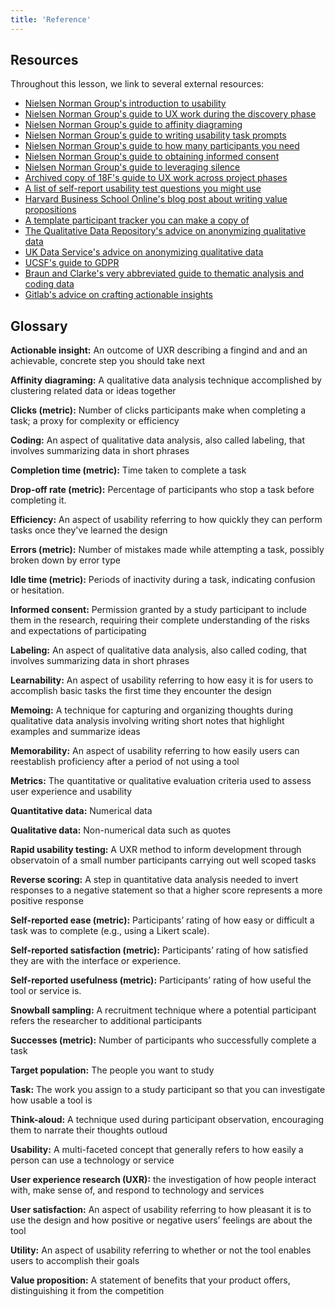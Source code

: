 ```yaml
---
title: 'Reference'
---
```

## Resources
Throughout this lesson, we link to several external resources:

- [Nielsen Norman Group's introduction to usability](https://www.nngroup.com/articles/usability-101-introduction-to-usability/)
- [Nielsen Norman Group's guide to UX work during the discovery phase](https://www.nngroup.com/articles/discovery-study-guide/)
- [Nielsen Norman Group's guide to affinity diagraming](https://www.nngroup.com/articles/affinity-diagram/)
- [Nielsen Norman Group's guide to writing usability task prompts](https://www.nngroup.com/articles/better-usability-tasks/)
- [Nielsen Norman Group's guide to how many participants you need](https://www.nngroup.com/articles/how-many-test-users/)
- [Nielsen Norman Group's guide to obtaining informed consent](https://www.nngroup.com/articles/informed-consent/)
- [Nielsen Norman Group's guide to leveraging silence](https://www.nngroup.com/articles/intentional-silence-ux/)
- [Archived copy of 18F's guide to UX work across project phases](https://web.archive.org/web/20250222140849/https://guides.18f.gov/methods/)
- [A list of self-report usability test questions you might use](https://docs.google.com/document/d/17ojRiqvnWwkDYMTYNXFed0BcuZnLZEyTCpsh_Rl2bcU/edit?tab=t.0#heading=h.1hjb3shsggu0)
- [Harvard Business School Online's blog post about writing value propositions](https://online.hbs.edu/blog/post/creating-a-value-proposition)
- [A template participant tracker you can make a copy of](https://docs.google.com/spreadsheets/d/1sNjgCn-u8R545Au8ypEXyH_2Kf5mWtgzP_qRw6aPAwY/edit?gid=0#gid=0)
- [The Qualitative Data Repository's advice on anonymizing qualitative data](https://qdr.syr.edu/guidance/human-participants/deidentification)
- [UK Data Service's advice on anonymizing qualitative data](https://ukdataservice.ac.uk/learning-hub/research-data-management/anonymisation/anonymising-qualitative-data/)
- [UCSF's guide to GDPR](https://irb.ucsf.edu/gdpr)
- [Braun and Clarke's very abbreviated guide to thematic analysis and coding data](https://www.tandfonline.com/doi/abs/10.1191/1478088706qp063oa)
- [Gitlab's advice on crafting actionable insights](https://handbook.gitlab.com/handbook/product/ux/ux-research/research-insights/#actionable-insights)

## Glossary

**Actionable insight:** An outcome of UXR describing a fingind and and an achievable, concrete step you should take next

**Affinity diagraming:** A qualitative data analysis technique accomplished by clustering related data or ideas together

**Clicks (metric):** Number of clicks participants make when completing a task; a proxy for complexity or efficiency

**Coding:** An aspect of qualitative data analysis, also called labeling, that involves summarizing data in short phrases

**Completion time (metric):** Time taken to complete a task

**Drop-off rate (metric):**  Percentage of participants who stop a task before completing it.

**Efficiency:** An aspect of usability referring to  how quickly they can perform tasks once they've learned the design

**Errors (metric):** Number of mistakes made while attempting a task, possibly broken down by error type

**Idle time (metric):**  Periods of inactivity during a task, indicating confusion or hesitation.

**Informed consent:** Permission granted by a study participant to include them in the research, requiring their complete understanding of the risks and expectations of participating

**Labeling:** An aspect of qualitative data analysis, also called coding, that involves summarizing data in short phrases

**Learnability:** An aspect of usability referring to how easy it is for users to accomplish basic tasks the first time they encounter the design

**Memoing:** A technique for capturing and organizing thoughts during qualitative data analysis involving writing short notes that highlight examples and summarize ideas

**Memorability:** An aspect of usability referring to how easily users can reestablish proficiency after a period of not using a tool 

**Metrics:** The quantitative or qualitative evaluation criteria used to assess user experience and usability

**Quantitative data:** Numerical data

**Qualitative data:** Non-numerical data such as quotes

**Rapid usability testing:** A UXR method to inform development through observatoin of a small number participants carrying out well scoped tasks

**Reverse scoring:** A step in quantitative data analysis needed to invert responses to a negative statement so that a higher score represents a more positive response

**Self-reported ease (metric):**  Participants’ rating of how easy or difficult a task was to complete (e.g., using a Likert scale).

**Self-reported satisfaction (metric):**  Participants’ rating of how satisfied they are with the interface or experience.

**Self-reported usefulness (metric):**  Participants’ rating of how useful the tool or service is.

**Snowball sampling:** A recruitment technique where a potential participant refers the researcher to additional participants

**Successes (metric):** Number of participants who successfully complete a task

**Target population:** The people you want to study

**Task:** The work you assign to a study participant so that you can investigate how usable a tool is

**Think-aloud:** A technique used during participant observation, encouraging them to narrate their thoughts outloud

**Usability:** A multi-faceted concept that generally refers to how easily a person can use a technology or service

**User experience research (UXR):** the investigation of how people interact with, make sense of, and respond to technology and services

**User satisfaction:** An aspect of usability referring to how pleasant it is to use the design and how positive or negative users’ feelings are about the tool

**Utility:** An aspect of usability referring to whether or not the tool enables users to accomplish their goals

**Value proposition:** A statement of benefits that your product offers, distinguishing it from the competition
